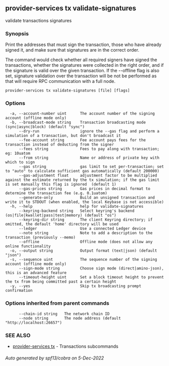 ## provider-services tx validate-signatures

validate transactions signatures

### Synopsis

Print the addresses that must sign the transaction, those who have already
signed it, and make sure that signatures are in the correct order.

The command would check whether all required signers have signed the transactions, whether
the signatures were collected in the right order, and if the signature is valid over the
given transaction. If the --offline flag is also set, signature validation over the
transaction will be not be performed as that will require RPC communication with a full node.


```
provider-services tx validate-signatures [file] [flags]
```

### Options

```
  -a, --account-number uint      The account number of the signing account (offline mode only)
  -b, --broadcast-mode string    Transaction broadcasting mode (sync|async|block) (default "sync")
      --dry-run                  ignore the --gas flag and perform a simulation of a transaction, but don't broadcast it
      --fee-account string       Fee account pays fees for the transaction instead of deducting from the signer
      --fees string              Fees to pay along with transaction; eg: 10uatom
      --from string              Name or address of private key with which to sign
      --gas string               gas limit to set per-transaction; set to "auto" to calculate sufficient gas automatically (default 200000)
      --gas-adjustment float     adjustment factor to be multiplied against the estimate returned by the tx simulation; if the gas limit is set manually this flag is ignored  (default 1)
      --gas-prices string        Gas prices in decimal format to determine the transaction fee (e.g. 0.1uatom)
      --generate-only            Build an unsigned transaction and write it to STDOUT (when enabled, the local Keybase is not accessible)
  -h, --help                     help for validate-signatures
      --keyring-backend string   Select keyring's backend (os|file|kwallet|pass|test|memory) (default "os")
      --keyring-dir string       The client Keyring directory; if omitted, the default 'home' directory will be used
      --ledger                   Use a connected Ledger device
      --note string              Note to add a description to the transaction (previously --memo)
      --offline                  Offline mode (does not allow any online functionality
  -o, --output string            Output format (text|json) (default "json")
  -s, --sequence uint            The sequence number of the signing account (offline mode only)
      --sign-mode string         Choose sign mode (direct|amino-json), this is an advanced feature
      --timeout-height uint      Set a block timeout height to prevent the tx from being committed past a certain height
  -y, --yes                      Skip tx broadcasting prompt confirmation
```

### Options inherited from parent commands

```
      --chain-id string   The network chain ID
      --node string       The node address (default "http://localhost:26657")
```

### SEE ALSO

* [provider-services tx](provider-services_tx.md)	 - Transactions subcommands

###### Auto generated by spf13/cobra on 5-Dec-2022
